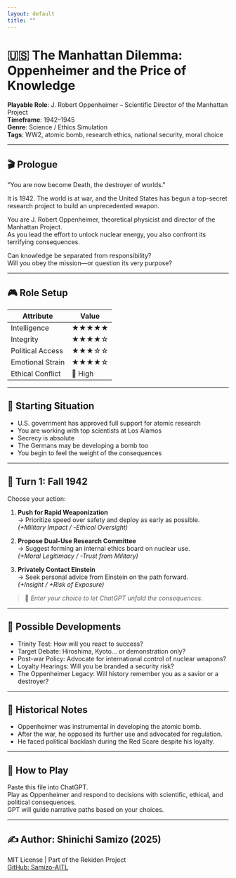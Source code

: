 ```yaml
---
layout: default
title: ""
---
```


# 🇺🇸 The Manhattan Dilemma: Oppenheimer and the Price of Knowledge

**Playable Role**: J. Robert Oppenheimer – Scientific Director of the Manhattan Project  
**Timeframe**: 1942–1945  
**Genre**: Science / Ethics Simulation  
**Tags**: WW2, atomic bomb, research ethics, national security, moral choice

---

## 🎬 Prologue

"You are now become Death, the destroyer of worlds."

It is 1942. The world is at war, and the United States has begun a top-secret research project to build an unprecedented weapon.

You are J. Robert Oppenheimer, theoretical physicist and director of the Manhattan Project.  
As you lead the effort to unlock nuclear energy, you also confront its terrifying consequences.

Can knowledge be separated from responsibility?  
Will you obey the mission—or question its very purpose?

---

## 🎮 Role Setup

| Attribute       | Value |
|----------------|-------|
| Intelligence    | ★★★★★ |
| Integrity       | ★★★★☆ |
| Political Access| ★★★☆☆ |
| Emotional Strain| ★★★★☆ |
| Ethical Conflict| 🔺 High |

---

## 📍 Starting Situation

- U.S. government has approved full support for atomic research
- You are working with top scientists at Los Alamos
- Secrecy is absolute
- The Germans may be developing a bomb too
- You begin to feel the weight of the consequences

---

## 🔁 Turn 1: Fall 1942

Choose your action:

1. **Push for Rapid Weaponization**  
   → Prioritize speed over safety and deploy as early as possible.  
   *(+Military Impact / -Ethical Oversight)*

2. **Propose Dual-Use Research Committee**  
   → Suggest forming an internal ethics board on nuclear use.  
   *(+Moral Legitimacy / -Trust from Military)*

3. **Privately Contact Einstein**  
   → Seek personal advice from Einstein on the path forward.  
   *(+Insight / +Risk of Exposure)*

> 💬 _Enter your choice to let ChatGPT unfold the consequences._

---

## 🔄 Possible Developments

- Trinity Test: How will you react to success?
- Target Debate: Hiroshima, Kyoto… or demonstration only?
- Post-war Policy: Advocate for international control of nuclear weapons?
- Loyalty Hearings: Will you be branded a security risk?
- The Oppenheimer Legacy: Will history remember you as a savior or a destroyer?

---

## 🧠 Historical Notes

- Oppenheimer was instrumental in developing the atomic bomb.
- After the war, he opposed its further use and advocated for regulation.
- He faced political backlash during the Red Scare despite his loyalty.

---

## 📘 How to Play

Paste this file into ChatGPT.  
Play as Oppenheimer and respond to decisions with scientific, ethical, and political consequences.  
GPT will guide narrative paths based on your choices.

---

## ✍️ Author: Shinichi Samizo (2025)  
MIT License | Part of the Rekiden Project  
[GitHub: Samizo-AITL](https://github.com/Samizo-AITL)
